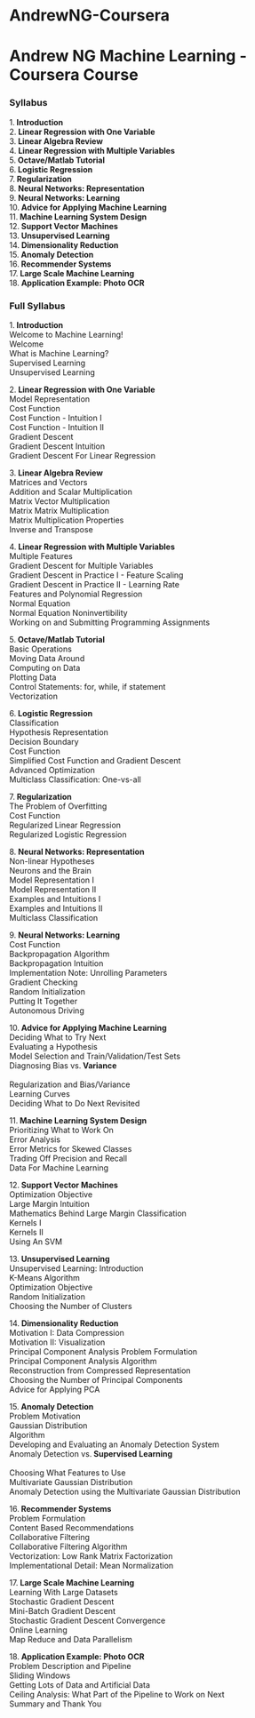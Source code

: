 # AndrewNG-Coursera
<h1>Andrew NG Machine Learning - Coursera Course</h1>
<h3>Syllabus</h3> 
1.<b> Introduction</b><br>
2.<b> Linear Regression with One Variable</b><br>
3.<b> Linear Algebra Review</b><br>
4.<b> Linear Regression with Multiple Variables</b><br>
5.<b> Octave/Matlab Tutorial</b><br>
6.<b> Logistic Regression</b><br>
7.<b> Regularization</b><br>
8.<b> Neural Networks: Representation</b><br>
9.<b> Neural Networks: Learning</b><br>
10.<b> Advice for Applying Machine Learning</b><br>
11.<b> Machine Learning System Design</b><br>
12.<b> Support Vector Machines</b><br>
13.<b> Unsupervised Learning</b><br>
14.<b> Dimensionality Reduction</b><br>
15.<b> Anomaly Detection</b><br>
16.<b> Recommender Systems</b><br>
17.<b> Large Scale Machine Learning</b><br>
18.<b> Application Example: Photo OCR</b><br>

<h3>Full Syllabus</h3> 
1.<b> Introduction</b><br>
Welcome to Machine Learning!<br>
Welcome<br>
What is Machine Learning?<br>
Supervised Learning<br>
Unsupervised Learning<br>

2.<b> Linear Regression with One Variable</b><br>
Model Representation<br>
Cost Function<br>
Cost Function - Intuition I<br>
Cost Function - Intuition II<br>
Gradient Descent<br>
Gradient Descent Intuition<br>
Gradient Descent For Linear Regression<br>

3.<b> Linear Algebra Review</b><br>
Matrices and Vectors<br>
Addition and Scalar Multiplication<br>
Matrix Vector Multiplication<br>
Matrix Matrix Multiplication<br>
Matrix Multiplication Properties<br>
Inverse and Transpose<br>

4.<b> Linear Regression with Multiple Variables</b><br>
Multiple Features<br>
Gradient Descent for Multiple Variables<br>
Gradient Descent in Practice I - Feature Scaling<br>
Gradient Descent in Practice II - Learning Rate<br>
Features and Polynomial Regression<br>
Normal Equation<br>
Normal Equation Noninvertibility<br>
Working on and Submitting Programming Assignments<br>

5.<b> Octave/Matlab Tutorial</b><br>
Basic Operations<br>
Moving Data Around<br>
Computing on Data<br>
Plotting Data<br>
Control Statements: for, while, if statement<br>
Vectorization<br>

6.<b> Logistic Regression</b><br>
Classification<br>
Hypothesis Representation<br>
Decision Boundary<br>
Cost Function<br>
Simplified Cost Function and Gradient Descent<br>
Advanced Optimization<br>
Multiclass Classification: One-vs-all<br>

7.<b> Regularization</b><br>
The Problem of Overfitting<br>
Cost Function<br>
Regularized Linear Regression<br>
Regularized Logistic Regression<br>

8.<b> Neural Networks: Representation</b><br>
Non-linear Hypotheses<br>
Neurons and the Brain<br>
Model Representation I<br>
Model Representation II<br>
Examples and Intuitions I<br>
Examples and Intuitions II<br>
Multiclass Classification<br>

9.<b> Neural Networks: Learning</b><br>
Cost Function<br>
Backpropagation Algorithm<br>
Backpropagation Intuition<br>
Implementation Note: Unrolling Parameters<br>
Gradient Checking<br>
Random Initialization<br>
Putting It Together<br>
Autonomous Driving<br>

10.<b> Advice for Applying Machine Learning</b><br>
Deciding What to Try Next<br>
Evaluating a Hypothesis<br>
Model Selection and Train/Validation/Test Sets<br>
Diagnosing Bias vs.<b> Variance<br></b><br>
Regularization and Bias/Variance<br>
Learning Curves<br>
Deciding What to Do Next Revisited<br>

11.<b> Machine Learning System Design</b><br>
Prioritizing What to Work On<br>
Error Analysis<br>
Error Metrics for Skewed Classes<br>
Trading Off Precision and Recall<br>
Data For Machine Learning<br>

12.<b> Support Vector Machines</b><br>
Optimization Objective<br>
Large Margin Intuition<br>
Mathematics Behind Large Margin Classification<br>
Kernels I<br>
Kernels II<br>
Using An SVM<br>

13.<b> Unsupervised Learning</b><br>
Unsupervised Learning: Introduction<br>
K-Means Algorithm<br>
Optimization Objective<br>
Random Initialization<br>
Choosing the Number of Clusters<br>

14.<b> Dimensionality Reduction</b><br>
Motivation I: Data Compression<br>
Motivation II: Visualization<br>
Principal Component Analysis Problem Formulation<br>
Principal Component Analysis Algorithm<br>
Reconstruction from Compressed Representation<br>
Choosing the Number of Principal Components<br>
Advice for Applying PCA<br>

15.<b> Anomaly Detection</b><br>
Problem Motivation<br>
Gaussian Distribution<br>
Algorithm<br>
Developing and Evaluating an Anomaly Detection System<br>
Anomaly Detection vs.<b> Supervised Learning<br></b><br>
Choosing What Features to Use<br>
Multivariate Gaussian Distribution<br>
Anomaly Detection using the Multivariate Gaussian Distribution<br>

16.<b> Recommender Systems</b><br>
Problem Formulation<br>
Content Based Recommendations<br>
Collaborative Filtering<br>
Collaborative Filtering Algorithm<br>
Vectorization: Low Rank Matrix Factorization<br>
Implementational Detail: Mean Normalization<br>

17.<b> Large Scale Machine Learning</b><br>
Learning With Large Datasets<br>
Stochastic Gradient Descent<br>
Mini-Batch Gradient Descent<br>
Stochastic Gradient Descent Convergence<br>
Online Learning<br>
Map Reduce and Data Parallelism<br>

18.<b> Application Example: Photo OCR</b><br>
Problem Description and Pipeline<br>
Sliding Windows<br>
Getting Lots of Data and Artificial Data<br>
Ceiling Analysis: What Part of the Pipeline to Work on Next<br>
Summary and Thank You<br>
